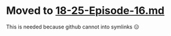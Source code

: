 # Moved to [18-25-Episode-16.md](../links/18-25-Episode-16.md)

This is needed because github cannot into symlinks 😑
